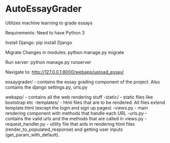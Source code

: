 # AutoEssayGrader

Utilizes machine learning to grade essays

Requirements:
Need to have Python 3

Install Django:
pip install Django

Migrate Changes in modules:
python manage.py migrate

Run server:
python manage.py runserver

Navigate to:
http://127.0.0.1:8000/webapp/upload_essay/

essaygrader/ - contains the essay grading component of the project. Also contains the django settings.py, urls.py

webapp/ - contains all the web rendering stuff
	-static/ - static files like bootstrap etc
	-templates/ - html files that are to be rendered. All files extend template.html (except the login and sign up pages)
	-views.py - main rendering component with methods that handle each URL
	-urls.py - contains the valid urls and the methods that are called in views.py
	-request_handler.py - utility file that aids in rendering html files (render_to_populated_response) and getting user inputs (get_param_with_default).

